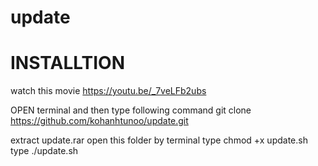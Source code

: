 # update
# INSTALLTION
 watch this movie https://youtu.be/_7veLFb2ubs 

OPEN terminal and then type following command
git clone https://github.com/kohanhtunoo/update.git

extract update.rar
open this folder by terminal
type chmod +x update.sh
type ./update.sh
